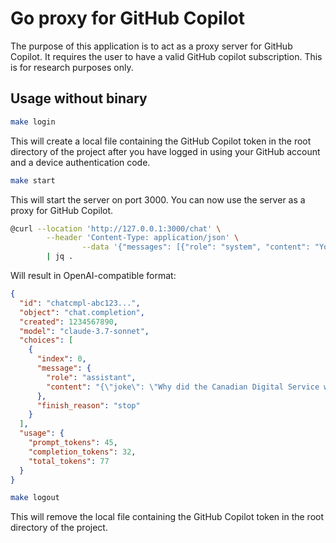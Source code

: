 # Go proxy for GitHub Copilot
The purpose of this application is to act as a proxy server for GitHub Copilot. It requires the user to have a valid GitHub copilot subscription. This is for research purposes only.


## Usage without binary 

```bash
make login
```

This will create a local file containing the GitHub Copilot token in the root directory of the project after you have logged in using your GitHub account and a device authentication code.

```bash
make start
```

This will start the server on port 3000. You can now use the server as a proxy for GitHub Copilot.

```bash
@curl --location 'http://127.0.0.1:3000/chat' \
		--header 'Content-Type: application/json' \
				--data '{"messages": [{"role": "system", "content": "You are a comedian. Return valid JSON"},{"role": "user", "content": "Can you generate a joke about the canadian digital service?"}]}' \
		| jq .
```

Will result in OpenAI-compatible format:

```json
{
  "id": "chatcmpl-abc123...",
  "object": "chat.completion",
  "created": 1234567890,
  "model": "claude-3.7-sonnet",
  "choices": [
    {
      "index": 0,
      "message": {
        "role": "assistant",
        "content": "{\"joke\": \"Why did the Canadian Digital Service website load so slowly? Because every time it booted up, it kept saying, 'Sorry for the wait, eh?'\"}"
      },
      "finish_reason": "stop"
    }
  ],
  "usage": {
    "prompt_tokens": 45,
    "completion_tokens": 32,
    "total_tokens": 77
  }
}
```

```bash
make logout
```

This will remove the local file containing the GitHub Copilot token in the root directory of the project.
